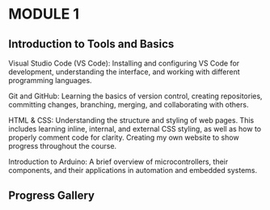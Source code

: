 # MODULE 1
## Introduction to Tools and Basics
Visual Studio Code (VS Code): Installing and configuring VS Code for development, understanding the interface, and working with different programming languages.

Git and GitHub: Learning the basics of version control, creating repositories, committing changes, branching, merging, and collaborating with others.

HTML & CSS: Understanding the structure and styling of web pages. This includes learning inline, internal, and external CSS styling, as well as how to properly comment code for clarity. Creating my own website to show progress throughout the course.

Introduction to Arduino: A brief overview of microcontrollers, their components, and their applications in automation and embedded systems.

## Progress Gallery